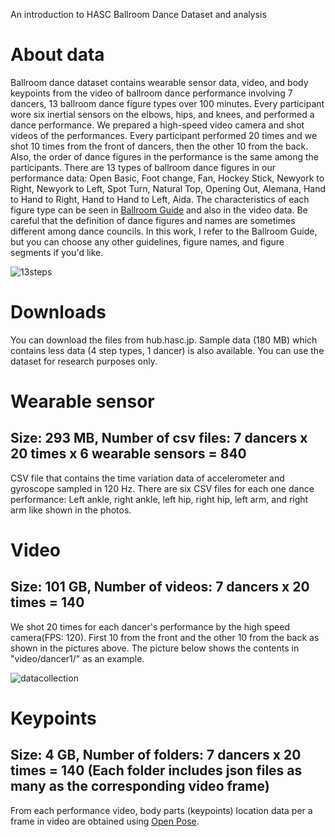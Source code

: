 An introduction to HASC Ballroom Dance Dataset and analysis

# About data
Ballroom dance dataset contains wearable sensor data, video, and body keypoints from the video of ballroom dance performance involving 7 dancers, 13 ballroom dance figure types over 100 minutes. Every participant wore six inertial sensors on the elbows, hips, and knees, and performed a dance performance. We prepared a high-speed video camera and shot videos of the performances. Every participant performed 20 times and we shot 10 times from the front of dancers, then the other 10 from the back. Also, the order of dance figures in the performance is the same among the participants.
There are 13 types of ballroom dance figures in our performance data: Open Basic, Foot change, Fan, Hockey Stick, Newyork to Right, Newyork to Left, Spot Turn, Natural Top, Opening Out, Alemana, Hand to Hand to Right, Hand to Hand to Left, Aida. The characteristics of each figure type can be seen in [Ballroom Guide](http://www.ballroomguide.com/workshop/latin/rumba.html) and also in the video data. Be careful that the definition of dance figures and names are sometimes different among dance councils. In this work, I refer to the Ballroom Guide, but you can choose any other guidelines, figure names, and figure segments if you'd like.

![13steps](https://user-images.githubusercontent.com/50951418/90306956-3bdb0600-df0d-11ea-9efd-33a18e0e60e3.png)

# Downloads
You can download the files from hub.hasc.jp. Sample data (180 MB) which contains less data (4 step types, 1 dancer) is also available.
You can use the dataset for research purposes only.

# Wearable sensor
## Size: 293 MB, Number of csv files: 7 dancers x 20 times x 6 wearable sensors = 840
CSV file that contains the time variation data of accelerometer and gyroscope sampled in 120 Hz.
There are six CSV files for each one dance performance: Left ankle, right ankle, left hip, right hip, left arm, and right arm like shown in the photos.


# Video
## Size: 101 GB, Number of videos: 7 dancers x 20 times = 140
We shot 20 times for each dancer's performance by the high speed camera(FPS: 120).
First 10 from the front and the other 10 from the back as shown in the pictures above. The picture below shows the contents in "video/dancer1/" as an example.

![datacollection](https://user-images.githubusercontent.com/50951418/90306972-54e3b700-df0d-11ea-8a73-0990114a7beb.png)

# Keypoints
## Size: 4 GB, Number of folders: 7 dancers x 20 times = 140 (Each folder includes json files as many as the corresponding video frame)

From each performance video, body parts (keypoints) location data per a frame in video are obtained using [Open Pose](https://github.com/CMU-Perceptual-Computing-Lab/openpose).


